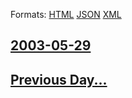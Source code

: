 
Formats: [HTML](2003/05/29/index.html)  [JSON](2003/05/29/index.json)  [XML](2003/05/29/index.xml)  

## [2003-05-29](/news/2003/05/29/index.md)

## [Previous Day...](/news/2003/05/28/index.md)

